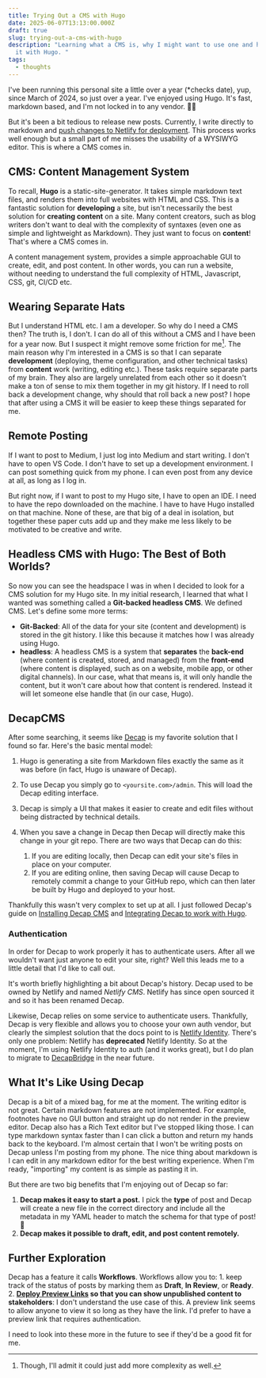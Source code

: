 ```yaml
---
title: Trying Out a CMS with Hugo
date: 2025-06-07T13:13:00.000Z
draft: true
slug: trying-out-a-cms-with-hugo
description: "Learning what a CMS is, why I might want to use one and how to use
  it with Hugo. "
tags:
  - thoughts
---
```

I've been running this personal site a little over a year (*checks date), yup, since March of 2024, so just over a year. I've enjoyed using Hugo. It's fast, markdown based, and I'm not locked in to any vendor. 👍🏼 

But it's been a bit tedious to release new posts. Currently, I write directly to markdown and [push changes to Netlify for deployment](link). This process works well enough but a small part of me misses the usability of a WYSIWYG editor. This is where a CMS comes in.

## CMS: Content Management System

To recall, **Hugo** is a static-site-generator. It takes simple markdown text files, and renders them into full websites with HTML and CSS. This is a fantastic solution for **developing** a site, but isn't necessarily the best solution for **creating content** on a site. Many content creators, such as blog writers don't want to deal with the complexity of syntaxes (even one as simple and lightweight as Markdown). They just want to focus on **content**! That's where a CMS comes in. 

A content management system, provides a simple approachable GUI to create, edit, and post content. In other words, you can run a website, without needing to understand the full complexity of HTML, Javascript, CSS, git, CI/CD etc. 

## Wearing Separate Hats

But I understand HTML etc. I am a developer. So why do I need a CMS then? The truth is, I don't. I can do all of this without a CMS and I have been for a year now. But I suspect it might remove some friction for me[^1]. The main reason why I'm interested in a CMS is so that I can separate **development** (deploying, theme configuration, and other technical tasks) from **content** work (writing, editing etc.). These tasks require separate parts of my brain. They also are largely unrelated from each other so it doesn't make a ton of sense to mix them together in my git history. If I need to roll back a development change, why should that roll back a new post? I hope that after using a CMS it will be easier to keep these things separated for me. 

[^1]: Though, I'll admit it could just add more complexity as well. 

## Remote Posting

If I want to post to Medium, I just log into Medium and start writing. I don't have to open VS Code. I don't have to set up a development environment. I can post something quick from my phone. I can even post from any device at all, as long as I log in. 

But right now, if I want to post to my Hugo site, I have to open an IDE. I need to have the repo downloaded on the machine. I have to have Hugo installed on that machine. None of these, are that big of a deal in isolation, but together these paper cuts add up and they make me less likely to be motivated to be creative and write. 

## Headless CMS with Hugo: The Best of Both Worlds?

So now you can see the headspace I was in when I decided to look for a CMS solution for my Hugo site. In my initial research, I learned that what I wanted was something called a **Git-backed headless CMS**. We defined CMS. Let's define some more terms:

* **Git-Backed**: All of the data for your site (content and development) is stored in the git history. I like this because it matches how I was already using Hugo. 
* **headless**: A headless CMS is a system that **separates** the **back-end** (where content is created, stored, and managed) from the **front-end** (where content is displayed, such as on a website, mobile app, or other digital channels). In our case, what that means is, it will only handle the content, but it won't care about how that content is rendered. Instead it will let someone else handle that (in our case, Hugo). 

## DecapCMS

After some searching, it seems like [Decap](https://decapcms.org/) is my favorite solution that I found so far. Here's the basic mental model: 

1. Hugo is generating a site from Markdown files exactly the same as it was before (in fact, Hugo is unaware of Decap). 
2. To use Decap you simply go to `<yoursite.com>/admin`. This will load the Decap editing interface.
3. Decap is simply a UI that makes it easier to create and edit files without being distracted by technical details. 
4. When you save a change in Decap then Decap will directly make this change in your git repo. There are two ways that Decap can do this: 

   1. If you are editing locally, then Decap can edit your site's files in place on your computer. 
   2. If you are editing online, then saving Decap will cause Decap to remotely commit a change to your GitHub repo, which can then later be built by Hugo and deployed to your host. 

Thankfully this wasn't very complex to set up at all. I just followed Decap's guide on [Installing Decap CMS](https://decapcms.org/docs/install-decap-cms/) and [Integrating Decap to work with Hugo](https://decapcms.org/docs/hugo/).

### Authentication
In order for Decap to work properly it has to authenticate users. After all we wouldn't want just anyone to edit your site, right? Well this leads me to a little detail that I'd like to call out.

It's worth briefly highlighting a bit about Decap's history. Decap used to be owned by Netlify and named *Netlify CMS*. Netlify has since open sourced it and so it has been renamed Decap. 

Likewise, Decap relies on some service to authenticate users. Thankfully, Decap is very flexible and allows you to choose your own auth vendor, but clearly the simplest solution that the docs point to is [Netlify Identity](https://docs.netlify.com/security/secure-access-to-sites/identity/). There's only one problem: Netlify has **deprecated** Netlify Identity. So at the moment, I'm using Netlify Identity to auth (and it works great), but I do plan to migrate to [DecapBridge](https://decapbridge.com/) in the near future. 

## What It's Like Using Decap
Decap is a bit of a mixed bag, for me at the moment. The writing editor is not great. Certain markdown features are not implemented. For example, footnotes have no GUI button and straight up do not render in the preview editor. Decap also has a Rich Text editor but I've stopped liking those. I can type markdown syntax faster than I can click a button and return my hands back to the keyboard. I'm almost certain that I won't be writing posts on Decap unless I'm posting from my phone. The nice thing about markdown is I can edit in any markdown editor for the best writing experience. When I'm ready, "importing" my content is as simple as pasting it in. 

But there are two big benefits that I'm enjoying out of Decap so far: 
1. **Decap makes it easy to start a post.** I pick the **type** of post and Decap will create a new file in the correct directory and include all the metadata in my YAML header to match the schema for that type of post! 🎉 
2. **Decap makes it possible to draft, edit, and post content remotely.**

## Further Exploration
Decap has a feature it calls **Workflows**. Workflows allow you to:
    1. keep track of the status of posts by marking them as **Draft**, **In Review**, or **Ready**. 
    2. **[Deploy Preview Links](https://decapcms.org/docs/deploy-preview-links/) so that you can show unpublished content to stakeholders**: I don't understand the use case of this. A preview link seems to allow anyone to view it so long as they have the link. I'd prefer to have a preview link that requires authentication. 

I need to look into these more in the future to see if they'd be a good fit for me. 
